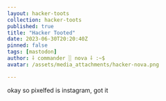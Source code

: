 ```yaml
---
layout: hacker-toots
collection: hacker-toots
published: true
title: "Hacker Tooted"
date: 2023-06-30T20:20:40Z
pinned: false
tags: [mastodon]
author: ⸸ commander ░ nova ⸸ :~$
avatar: /assets/media_attachments/hacker-nova.png

---
```


<p>okay so pixelfed is instagram, got it</p>


